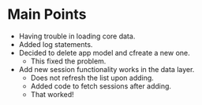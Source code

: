 # Main Points
- Having trouble in loading core data.
- Added log statements.
- Decided to delete app model and cfreate a new one.
    - This fixed the problem.
- Add new session functionality works in the data layer.
    - Does not refresh the list upon adding.
    - Added code to fetch sessions after adding.
    - That worked!
